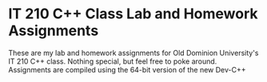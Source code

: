 IT 210 C++ Class Lab and Homework Assignments
=============

These are my lab and homework assignments for Old Dominion University's IT 210 C++ class.  Nothing special, but feel free to poke around.  Assignments are compiled using the 64-bit version of the new Dev-C++
